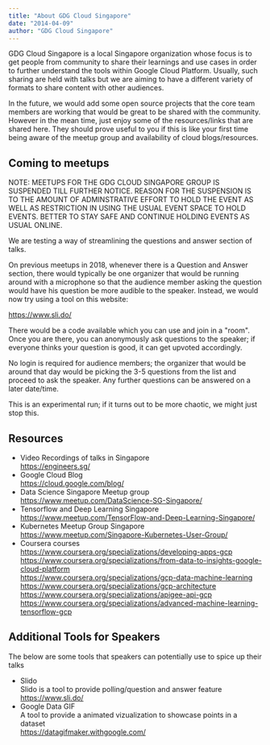```yaml
---
title: "About GDG Cloud Singapore"
date: "2014-04-09"
author: "GDG Cloud Singapore"
---
```


GDG Cloud Singapore is a local Singapore organization whose focus is to get people from community to share their learnings and use cases in order to further understand the tools within Google Cloud Platform. Usually, such sharing are held with talks but we are aiming to have a different variety of formats to share content with other audiences.

In the future, we would add some open source projects that the core team members are working that would be great to be shared with the community. However in the mean time, just enjoy some of the resources/links that are shared here. They should prove useful to you if this is like your first time being aware of the meetup group and availability of cloud blogs/resources.

## Coming to meetups

NOTE: MEETUPS FOR THE GDG CLOUD SINGAPORE GROUP IS SUSPENDED TILL FURTHER NOTICE. REASON FOR THE SUSPENSION IS TO THE AMOUNT OF ADMINSTRATIVE EFFORT TO HOLD THE EVENT AS WELL AS RESTRICTION IN USING THE USUAL EVENT SPACE TO HOLD EVENTS. BETTER TO STAY SAFE AND CONTINUE HOLDING EVENTS AS USUAL ONLINE.

We are testing a way of streamlining the questions and answer section of talks.

On previous meetups in 2018, whenever there is a Question and Answer section, there would typically be one organizer that would be running around with a microphone so that the audience member asking the question would have his question be more audible to the speaker. Instead, we would now try using a tool on this website:

https://www.sli.do/

There would be a code available which you can use and join in a "room". Once you are there, you can anonymously ask questions to the speaker; if everyone thinks your question is good, it can get upvoted accordingly.

No login is required for audience members; the organizer that would be around that day would be picking the 3-5 questions from the list and proceed to ask the speaker. Any further questions can be answered on a later date/time.

This is an experimental run; if it turns out to be more chaotic, we might just stop this.

## Resources

- Video Recordings of talks in Singapore  
  https://engineers.sg/
- Google Cloud Blog  
  https://cloud.google.com/blog/
- Data Science Singapore Meetup group  
  https://www.meetup.com/DataScience-SG-Singapore/
- Tensorflow and Deep Learning Singapore  
  https://www.meetup.com/TensorFlow-and-Deep-Learning-Singapore/
- Kubernetes Meetup Group Singapore  
  https://www.meetup.com/Singapore-Kubernetes-User-Group/
- Coursera courses  
  https://www.coursera.org/specializations/developing-apps-gcp  
  https://www.coursera.org/specializations/from-data-to-insights-google-cloud-platform  
  https://www.coursera.org/specializations/gcp-data-machine-learning  
  https://www.coursera.org/specializations/gcp-architecture  
  https://www.coursera.org/specializations/apigee-api-gcp  
  https://www.coursera.org/specializations/advanced-machine-learning-tensorflow-gcp

## Additional Tools for Speakers

The below are some tools that speakers can potentially use to spice up their talks

- Slido  
  Slido is a tool to provide polling/question and answer feature  
  https://www.sli.do/
- Google Data GIF  
  A tool to provide a animated vizualization to showcase points in a dataset  
  https://datagifmaker.withgoogle.com/
